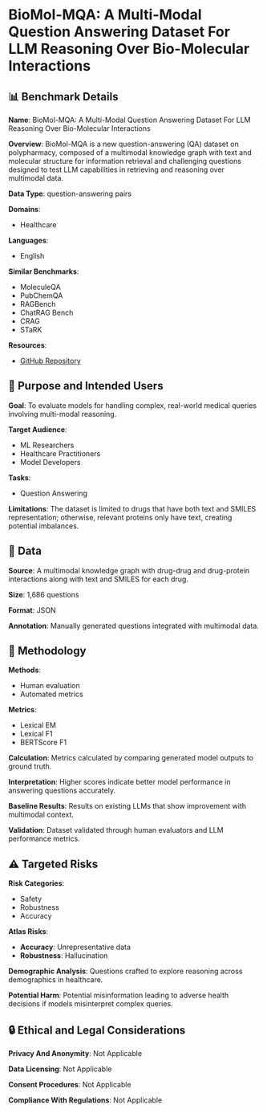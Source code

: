 # BioMol-MQA: A Multi-Modal Question Answering Dataset For LLM Reasoning Over Bio-Molecular Interactions

## 📊 Benchmark Details

**Name**: BioMol-MQA: A Multi-Modal Question Answering Dataset For LLM Reasoning Over Bio-Molecular Interactions

**Overview**: BioMol-MQA is a new question-answering (QA) dataset on polypharmacy, composed of a multimodal knowledge graph with text and molecular structure for information retrieval and challenging questions designed to test LLM capabilities in retrieving and reasoning over multimodal data.

**Data Type**: question-answering pairs

**Domains**:
- Healthcare

**Languages**:
- English

**Similar Benchmarks**:
- MoleculeQA
- PubChemQA
- RAGBench
- ChatRAG Bench
- CRAG
- STaRK

**Resources**:
- [GitHub Repository](https://github.com/saptarshi059/biomolqa/tree/main/code/common_scripts)

## 🎯 Purpose and Intended Users

**Goal**: To evaluate models for handling complex, real-world medical queries involving multi-modal reasoning.

**Target Audience**:
- ML Researchers
- Healthcare Practitioners
- Model Developers

**Tasks**:
- Question Answering

**Limitations**: The dataset is limited to drugs that have both text and SMILES representation; otherwise, relevant proteins only have text, creating potential imbalances.

## 💾 Data

**Source**: A multimodal knowledge graph with drug-drug and drug-protein interactions along with text and SMILES for each drug.

**Size**: 1,686 questions

**Format**: JSON

**Annotation**: Manually generated questions integrated with multimodal data.

## 🔬 Methodology

**Methods**:
- Human evaluation
- Automated metrics

**Metrics**:
- Lexical EM
- Lexical F1
- BERTScore F1

**Calculation**: Metrics calculated by comparing generated model outputs to ground truth.

**Interpretation**: Higher scores indicate better model performance in answering questions accurately.

**Baseline Results**: Results on existing LLMs that show improvement with multimodal context.

**Validation**: Dataset validated through human evaluators and LLM performance metrics.

## ⚠️ Targeted Risks

**Risk Categories**:
- Safety
- Robustness
- Accuracy

**Atlas Risks**:
- **Accuracy**: Unrepresentative data
- **Robustness**: Hallucination

**Demographic Analysis**: Questions crafted to explore reasoning across demographics in healthcare.

**Potential Harm**: Potential misinformation leading to adverse health decisions if models misinterpret complex queries.

## 🔒 Ethical and Legal Considerations

**Privacy And Anonymity**: Not Applicable

**Data Licensing**: Not Applicable

**Consent Procedures**: Not Applicable

**Compliance With Regulations**: Not Applicable
